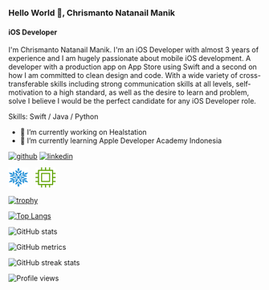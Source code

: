 ### Hello World 👋, Chrismanto Natanail Manik
#### iOS Developer
I'm Chrismanto Natanail Manik. I'm an iOS Developer with almost 3 years of experience and I am hugely passionate about mobile iOS development. A developer with a production app on App Store using Swift and a second on how I am committed to clean design and code. With a wide variety of cross-transferable skills including strong communication skills at all levels, self-motivation to a high standard, as well as the desire to learn and problem, solve I believe I would be the perfect candidate for any iOS Developer role.

Skills: Swift / Java / Python

- 🔭 I’m currently working on Healstation 
- 🌱 I’m currently learning Apple Developer Academy Indonesia 


[<img src='https://cdn.jsdelivr.net/npm/simple-icons@3.0.1/icons/github.svg' alt='github' height='40'>](https://github.com/chrismanikjr)  [<img src='https://cdn.jsdelivr.net/npm/simple-icons@3.0.1/icons/linkedin.svg' alt='linkedin' height='40'>](https://www.linkedin.com/in/chrismanikjr-10/)  

<a href='https://archiveprogram.github.com/'><img src='https://raw.githubusercontent.com/acervenky/animated-github-badges/master/assets/acbadge.gif' width='40' height='40'></a> <a href='https://docs.github.com/en/developers'><img src='https://raw.githubusercontent.com/acervenky/animated-github-badges/master/assets/devbadge.gif' width='40' height='40'></a> 

[![trophy](https://github-profile-trophy.vercel.app/?username=chrismanikjr)](https://github.com/ryo-ma/github-profile-trophy)

[![Top Langs](https://github-readme-stats.vercel.app/api/top-langs/?username=chrismanikjr)](https://github.com/anuraghazra/github-readme-stats)

![GitHub stats](https://github-readme-stats.vercel.app/api?username=chrismanikjr&show_icons=true)  

![GitHub metrics](https://metrics.lecoq.io/chrismanikjr)  

![GitHub streak stats](https://streak-stats.demolab.com/?user=chrismanikjr)  

![Profile views](https://gpvc.arturio.dev/chrismanikjr)  
